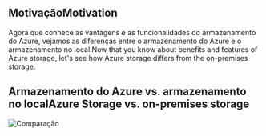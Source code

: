 
## <a name="motivation"></a><span data-ttu-id="02ce2-101">Motivação</span><span class="sxs-lookup"><span data-stu-id="02ce2-101">Motivation</span></span>

<span data-ttu-id="02ce2-102">Agora que conhece as vantagens e as funcionalidades do armazenamento do Azure, vejamos as diferenças entre o armazenamento do Azure e o armazenamento no local.</span><span class="sxs-lookup"><span data-stu-id="02ce2-102">Now that you know about benefits and features of Azure storage, let's see how Azure storage differs from the on-premises storage.</span></span>

## <a name="azure-storage-vs-on-premises-storage"></a><span data-ttu-id="02ce2-103">Armazenamento do Azure vs. armazenamento no local</span><span class="sxs-lookup"><span data-stu-id="02ce2-103">Azure Storage vs. on-premises storage</span></span>

![Comparação](../images/Comparison.png)
